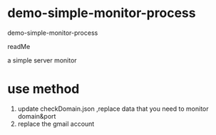 # demo-simple-monitor-process
demo-simple-monitor-process


readMe

a simple server monitor



# use method 

1. update checkDomain.json ,replace data that you need to monitor domain&port
2. replace the gmail account
